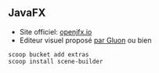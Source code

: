 ## JavaFX

- Site officiel: [openjfx.io](https://openjfx.io/)
- Editeur visuel proposé [par Gluon](https://gluonhq.com/products/scene-builder/) ou bien 


```
scoop bucket add extras
scoop install scene-builder
```